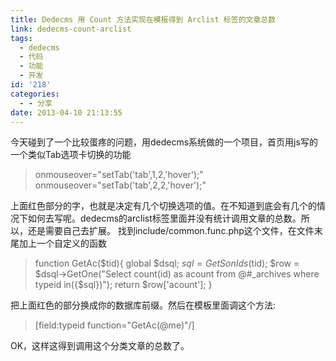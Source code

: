 ```yaml
---
title: Dedecms 用 Count 方法实现在模板得到 Arclist 标签的文章总数
link: dedecms-count-arclist
tags:
  - dedecms
  - 代码
  - 功能
  - 开发
id: '218'
categories:
  - - 分享
date: 2013-04-10 21:13:55
---
```


今天碰到了一个比较蛋疼的问题，用dedecms系统做的一个项目，首页用js写的一个类似Tab选项卡切换的功能

> onmouseover="setTab('tab',1,2,'hover');" onmouseover="setTab('tab',2,2,'hover');"

上面红色部分的字，也就是决定有几个切换选项的值。在不知道到底会有几个的情况下如何去写呢。dedecms的arclist标签里面并没有统计调用文章的总数。所以，还是需要自己去扩展。 找到include/common.func.php这个文件，在文件末尾加上一个自定义的函数

> function GetAc($tid){ global $dsql; $sql = GetSonIds($tid); $row = $dsql->GetOne("Select count(id) as acount from @#\_archives where typeid in({$sql})"); return $row\['acount'\]; }

把上面红色的部分换成你的数据库前缀。然后在模板里面调这个方法:

> \[field:typeid function="GetAc(@me)"/\]

OK，这样这得到调用这个分类文章的总数了。